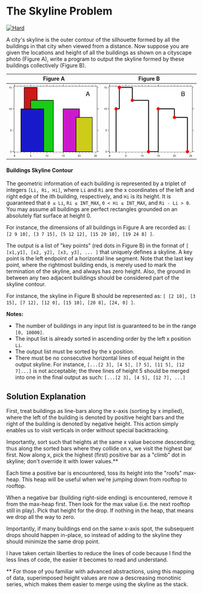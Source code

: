 # The Skyline Problem

[![Hard](https://img.shields.io/badge/Difficulty-Hard-Red.svg)](https://github.com/aminariana/leetcode)

A city's skyline is the outer contour of the silhouette formed by all the buildings in that city when viewed from a distance. Now suppose you are given the locations and height of all the buildings as shown on a cityscape photo (Figure A), write a program to output the skyline formed by these buildings collectively (Figure B).

Figure A|Figure B
-|-
![Figure A](skyline1.jpg) | ![Figure B](skyline2.jpg)

#### Buildings Skyline Contour
The geometric information of each building is represented by a triplet of integers `[Li, Ri, Hi]`, where `Li` and `Ri` are the x coordinates of the left and right edge of the ith building, respectively, and `Hi` is its height. It is guaranteed that `0 ≤ Li`, `Ri ≤ INT_MAX`, `0 < Hi ≤ INT_MAX`, and `Ri - Li > 0`. You may assume all buildings are perfect rectangles grounded on an absolutely flat surface at height 0.

For instance, the dimensions of all buildings in Figure A are recorded as: `[ [2 9 10], [3 7 15], [5 12 12], [15 20 10], [19 24 8] ]`.

The output is a list of "key points" (red dots in Figure B) in the format of `[ [x1,y1], [x2, y2], [x3, y3], ... ]` that uniquely defines a skyline. A key point is the left endpoint of a horizontal line segment. Note that the last key point, where the rightmost building ends, is merely used to mark the termination of the skyline, and always has zero height. Also, the ground in between any two adjacent buildings should be considered part of the skyline contour.

For instance, the skyline in Figure B should be represented as: `[ [2 10], [3 15], [7 12], [12 0], [15 10], [20 8], [24, 0] ]`.

**Notes:**

- The number of buildings in any input list is guaranteed to be in the range `[0, 10000]`.
- The input list is already sorted in ascending order by the left x position `Li`.
- The output list must be sorted by the x position.
- There must be no consecutive horizontal lines of equal height in the output skyline. For instance, `[...[2 3], [4 5], [7 5], [11 5], [12 7]...]` is not acceptable; the three lines of height 5 should be merged into one in the final output as such: `[...[2 3], [4 5], [12 7], ...]`

## Solution Explanation

First, treat buildings as line-bars along the x-axis (sorting by x implied), where the left of the building is denoted by positive height bars and the right of the building is denoted by negative height. This action simply enables us to visit verticals in order without special backtracking.

Importantly, sort such that heights at the same x value become descending; thus along the sorted bars where they collide on x, we visit the highest bar first. Now along x, pick the highest (first) positive bar as a "climb" dot in skyline; don't override it with lower values.**

Each time a positive bar is encountered, toss its height into the "roofs" max-heap. This heap will be useful when we're jumping down from rooftop to rooftop.

When a negative bar (building right-side ending) is encountered, remove it from the max-heap first. Then look for the max value (i.e. the next rooftop still in play). Pick that height for the drop. If nothing in the heap, that means we drop all the way to zero.

Importantly, if many buildings end on the same x-axis spot, the subsequent drops should happen in-place, so instead of adding to the skyline they should minimize the same drop point.

I have taken certain liberties to reduce the lines of code because I find the less lines of code, the easier it becomes to read and understand.

** For those of you familiar with advanced abstractions, using this mapping of data, superimposed height values are now a descreasing monotinic series, which makes them easier to merge using the skyline as the stack.
